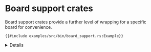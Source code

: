 # Board support crates

Board support crates provide a further level of wrapping for a specific board for convenience.

```rust,editable,compile_fail
{{#include examples/src/bin/board_support.rs:Example}}
```

<details>

 * In this case the board support crate is just providing more useful names, and a bit of
   initialisation.
 * The crate may also include drivers for some on-board devices outside of the microcontroller
   itself.
   * `microbit-v2` includes a simple driver for the LED matrix.

</details>
